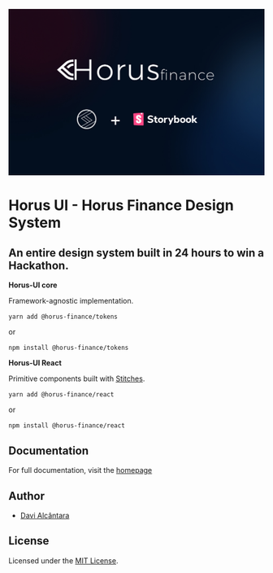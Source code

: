 ![](.github/Horus-UI.jpg)
# Horus UI - Horus Finance Design System

## An entire design system built in 24 hours to win a Hackathon.

**Horus-UI core**

Framework-agnostic implementation.

```
yarn add @horus-finance/tokens
```
or
```
npm install @horus-finance/tokens
```

**Horus-UI React**

Primitive components built with [Stitches](https://stitches.dev/).

```
yarn add @horus-finance/react
```
or
```
npm install @horus-finance/react
```

## Documentation

For full documentation, visit the [homepage](https://davialc.github.io/horus-ui/)

## Author

- [Davi Alcântara](https://www.linkedin.com/in/davialcantara/)

## License

Licensed under the [MIT License](/LICENSE.md).
